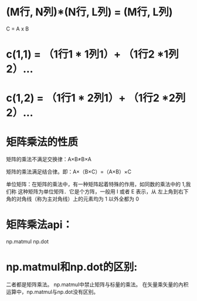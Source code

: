 # (M行, N列)*(N行, L列) = (M行, L列)
C = A x B
# c(1,1) = （1行1 * 1列1）+ （1行2 *1列2）...
# c(1,2) = （1行1 * 2列1）+ （1行2 *2列2）...

 # 矩阵乘法的性质
矩阵的乘法不满足交换律：A×B≠B×A

矩阵的乘法满足结合律。即：A×（B×C）=（A×B）×C

单位矩阵：在矩阵的乘法中，有一种矩阵起着特殊的作用，如同数的乘法中的 1,我们称 这种矩阵为单位矩阵．它是个方阵，一般用 I 或者 E 表示，从 左上角到右下角的对角线（称为主对角线）上的元素均为 1 以外全都为 0

# 矩阵乘法api：
np.matmul
np.dot

# np.matmul和np.dot的区别:

二者都是矩阵乘法。 np.matmul中禁止矩阵与标量的乘法。 在矢量乘矢量的內积运算中，np.matmul与np.dot没有区别。